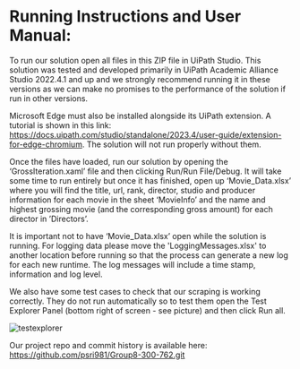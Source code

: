 # Running Instructions and User Manual:

To run our solution open all files in this ZIP file in UiPath Studio. This solution was tested and developed primarily in UiPath Academic Alliance Studio 2022.4.1 and up and we strongly recommend running it in these versions as we can make no promises to the performance of the solution if run in other versions.

Microsoft Edge must also be installed alongside its UiPath extension. A tutorial is shown in this link: https://docs.uipath.com/studio/standalone/2023.4/user-guide/extension-for-edge-chromium. The solution will not run properly without them.

Once the files have loaded, run our solution by opening the ‘GrossIteration.xaml’ file and then clicking Run/Run File/Debug. It will take some time to run entirely but once it has finished, open up ‘Movie_Data.xlsx’ where you will find the title, url, rank, director, studio and producer information for each movie in the sheet ‘MovieInfo’ and the name and highest grossing movie (and the corresponding gross amount) for each director in ’Directors’.

It is important not to have ‘Movie_Data.xlsx’ open while the solution is running.
For logging data please move the 'LoggingMessages.xlsx' to another location before running so that the process can generate a new log for each new runtime. The log messages will include a time stamp, information and log level.

We also have some test cases to check that our scraping is working correctly. They do not run automatically so to test them open the Test Explorer Panel (bottom right of screen - see picture) and then click Run all.

![testexplorer](https://github.com/psri981/Group8-300-762/assets/79731335/d36d9995-3689-4c25-bb44-95c94b336e50)

Our project repo and commit history is available here:
https://github.com/psri981/Group8-300-762.git
